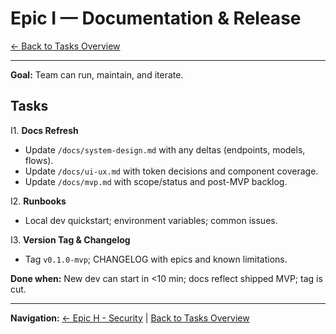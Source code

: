 # Epic I — Documentation & Release

[← Back to Tasks Overview](./Readme.md)

---

**Goal:** Team can run, maintain, and iterate.

## Tasks

I1. **Docs Refresh**

* Update `/docs/system-design.md` with any deltas (endpoints, models, flows).
* Update `/docs/ui-ux.md` with token decisions and component coverage.
* Update `/docs/mvp.md` with scope/status and post-MVP backlog.

I2. **Runbooks**

* Local dev quickstart; environment variables; common issues.

I3. **Version Tag & Changelog**

* Tag `v0.1.0-mvp`; CHANGELOG with epics and known limitations.

**Done when:** New dev can start in <10 min; docs reflect shipped MVP; tag is cut.

---

**Navigation:** [← Epic H - Security](./08-epic-h-security.md) | [Back to Tasks Overview](./Readme.md)